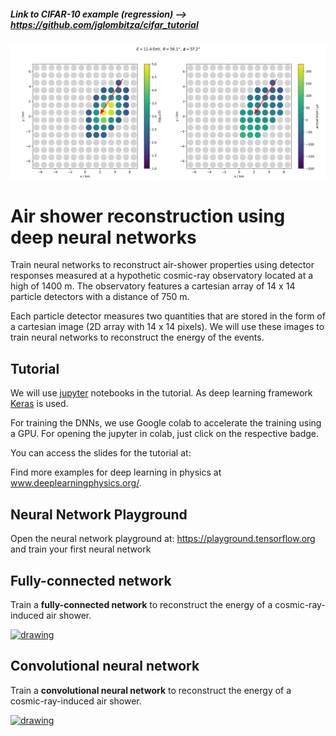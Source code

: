 ##### Link to CIFAR-10 example (regression) --> https://github.com/jglombitza/cifar_tutorial

![Example Event](images/footprint.png)

# Air shower reconstruction using deep neural networks
Train neural networks to reconstruct air-shower properties using detector responses measured at a hypothetic cosmic-ray observatory located at a high of 1400 m. The observatory features a cartesian array of 14 x 14 particle detectors with a distance of 750 m.

Each particle detector measures two quantities that are stored in the form of a cartesian image (2D array with 14 x 14 pixels).
We will use these images to train neural networks to reconstruct the energy of the events.

## Tutorial
We will use [jupyter](https://jupyter.org/) notebooks in the tutorial. As deep learning framework [Keras](https://keras.io/) is used.

For training the DNNs, we use Google colab to accelerate the training using a GPU. For opening the jupyter in colab, just click on the respective badge.

You can access the slides for the tutorial at:

Find more examples for deep learning in physics at www.deeplearningphysics.org/.

## Neural Network Playground
Open the neural network playground at: https://playground.tensorflow.org and train your first neural network

## Fully-connected network
Train a **fully-connected network** to reconstruct the energy of a cosmic-ray-induced air shower.  

<a target="_blank" rel="noopener noreferrer" href="https://colab.research.google.com/github/jglombitza/tutorial_nn_airshowers//blob/master/fully_connected.ipynb"><img src="https://colab.research.google.com/assets/colab-badge.svg" alt="drawing" width="180"/> </a>

## Convolutional neural network
Train a **convolutional neural network** to reconstruct the energy of a cosmic-ray-induced air shower.  


<a target="_blank" rel="noopener noreferrer" href="https://colab.research.google.com/github/jglombitza/tutorial_nn_airshowers//blob/master/convolutional.ipynb"><img src="https://colab.research.google.com/assets/colab-badge.svg" alt="drawing" width="180"/> </a>
